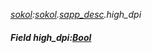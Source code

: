 _[sokol](../../modules/sokol/sokol-module.md):[sokol](../../modules/sokol/sokol-module.md).[sapp\_desc](../../modules/sokol/sokol-sapp_desc.md).high\_dpi_
##### Field high\_dpi:[Bool](../../modules/wonkey/wonkey-types-bool.md)
